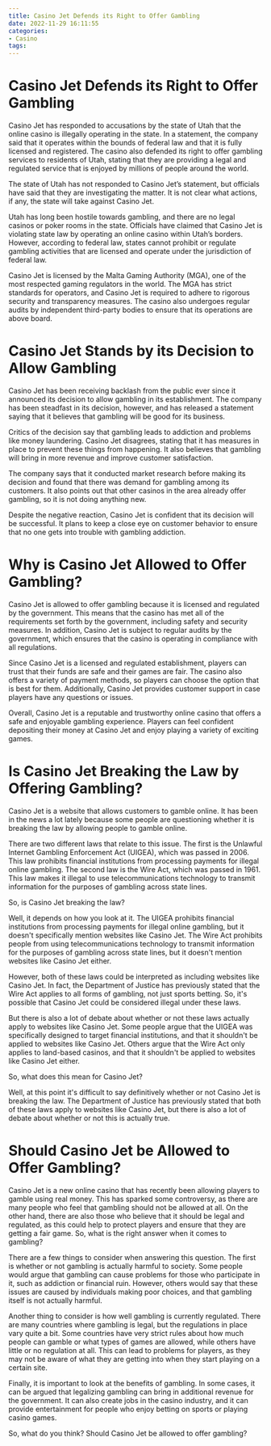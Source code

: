 ```yaml
---
title: Casino Jet Defends its Right to Offer Gambling
date: 2022-11-29 16:11:55
categories:
- Casino
tags:
---
```



#  Casino Jet Defends its Right to Offer Gambling

Casino Jet has responded to accusations by the state of Utah that the online casino is illegally operating in the state. In a statement, the company said that it operates within the bounds of federal law and that it is fully licensed and registered. The casino also defended its right to offer gambling services to residents of Utah, stating that they are providing a legal and regulated service that is enjoyed by millions of people around the world.

The state of Utah has not responded to Casino Jet’s statement, but officials have said that they are investigating the matter. It is not clear what actions, if any, the state will take against Casino Jet.

Utah has long been hostile towards gambling, and there are no legal casinos or poker rooms in the state. Officials have claimed that Casino Jet is violating state law by operating an online casino within Utah’s borders. However, according to federal law, states cannot prohibit or regulate gambling activities that are licensed and operate under the jurisdiction of federal law.

Casino Jet is licensed by the Malta Gaming Authority (MGA), one of the most respected gaming regulators in the world. The MGA has strict standards for operators, and Casino Jet is required to adhere to rigorous security and transparency measures. The casino also undergoes regular audits by independent third-party bodies to ensure that its operations are above board.

#  Casino Jet Stands by its Decision to Allow Gambling

Casino Jet has been receiving backlash from the public ever since it announced its decision to allow gambling in its establishment. The company has been steadfast in its decision, however, and has released a statement saying that it believes that gambling will be good for its business.

Critics of the decision say that gambling leads to addiction and problems like money laundering. Casino Jet disagrees, stating that it has measures in place to prevent these things from happening. It also believes that gambling will bring in more revenue and improve customer satisfaction.

The company says that it conducted market research before making its decision and found that there was demand for gambling among its customers. It also points out that other casinos in the area already offer gambling, so it is not doing anything new.

Despite the negative reaction, Casino Jet is confident that its decision will be successful. It plans to keep a close eye on customer behavior to ensure that no one gets into trouble with gambling addiction.

#  Why is Casino Jet Allowed to Offer Gambling?

Casino Jet is allowed to offer gambling because it is licensed and regulated by the government. This means that the casino has met all of the requirements set forth by the government, including safety and security measures. In addition, Casino Jet is subject to regular audits by the government, which ensures that the casino is operating in compliance with all regulations.

Since Casino Jet is a licensed and regulated establishment, players can trust that their funds are safe and their games are fair. The casino also offers a variety of payment methods, so players can choose the option that is best for them. Additionally, Casino Jet provides customer support in case players have any questions or issues.

Overall, Casino Jet is a reputable and trustworthy online casino that offers a safe and enjoyable gambling experience. Players can feel confident depositing their money at Casino Jet and enjoy playing a variety of exciting games.

#  Is Casino Jet Breaking the Law by Offering Gambling?

Casino Jet is a website that allows customers to gamble online. It has been in the news a lot lately because some people are questioning whether it is breaking the law by allowing people to gamble online.

There are two different laws that relate to this issue. The first is the Unlawful Internet Gambling Enforcement Act (UIGEA), which was passed in 2006. This law prohibits financial institutions from processing payments for illegal online gambling. The second law is the Wire Act, which was passed in 1961. This law makes it illegal to use telecommunications technology to transmit information for the purposes of gambling across state lines.

So, is Casino Jet breaking the law?

Well, it depends on how you look at it. The UIGEA prohibits financial institutions from processing payments for illegal online gambling, but it doesn't specifically mention websites like Casino Jet. The Wire Act prohibits people from using telecommunications technology to transmit information for the purposes of gambling across state lines, but it doesn't mention websites like Casino Jet either.

However, both of these laws could be interpreted as including websites like Casino Jet. In fact, the Department of Justice has previously stated that the Wire Act applies to all forms of gambling, not just sports betting. So, it's possible that Casino Jet could be considered illegal under these laws.

But there is also a lot of debate about whether or not these laws actually apply to websites like Casino Jet. Some people argue that the UIGEA was specifically designed to target financial institutions, and that it shouldn't be applied to websites like Casino Jet. Others argue that the Wire Act only applies to land-based casinos, and that it shouldn't be applied to websites like Casino Jet either.

So, what does this mean for Casino Jet?

Well, at this point it's difficult to say definitively whether or not Casino Jet is breaking the law. The Department of Justice has previously stated that both of these laws apply to websites like Casino Jet, but there is also a lot of debate about whether or not this is actually true.

#  Should Casino Jet be Allowed to Offer Gambling?

Casino Jet is a new online casino that has recently been allowing players to gamble using real money. This has sparked some controversy, as there are many people who feel that gambling should not be allowed at all. On the other hand, there are also those who believe that it should be legal and regulated, as this could help to protect players and ensure that they are getting a fair game. So, what is the right answer when it comes to gambling?

There are a few things to consider when answering this question. The first is whether or not gambling is actually harmful to society. Some people would argue that gambling can cause problems for those who participate in it, such as addiction or financial ruin. However, others would say that these issues are caused by individuals making poor choices, and that gambling itself is not actually harmful.

Another thing to consider is how well gambling is currently regulated. There are many countries where gambling is legal, but the regulations in place vary quite a bit. Some countries have very strict rules about how much people can gamble or what types of games are allowed, while others have little or no regulation at all. This can lead to problems for players, as they may not be aware of what they are getting into when they start playing on a certain site.

Finally, it is important to look at the benefits of gambling. In some cases, it can be argued that legalizing gambling can bring in additional revenue for the government. It can also create jobs in the casino industry, and it can provide entertainment for people who enjoy betting on sports or playing casino games.

So, what do you think? Should Casino Jet be allowed to offer gambling?